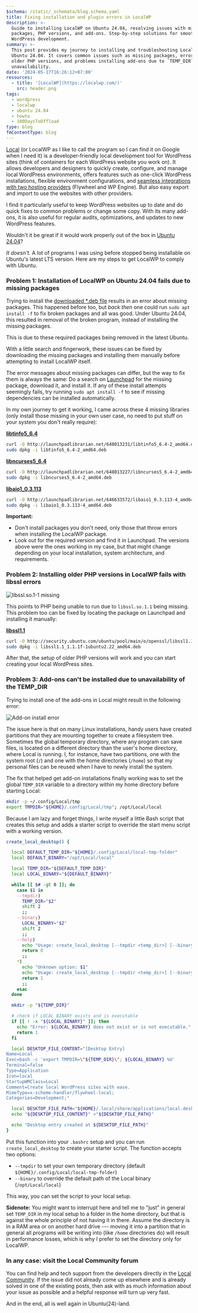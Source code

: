 ```yaml
---
$schema: /static/_schemata/blog.schema.yaml
title: Fixing installation and plugin errors in LocalWP
description: >-
  Guide to installing LocalWP on Ubuntu 24.04, resolving issues with missing
  packages, PHP versions, and add-ons. Step-by-step solutions for smooth
  WordPress development.
summary: >-
  This post provides my journey to installing and troubleshooting LocalWP on
  Ubuntu 24.04. It covers common issues such as missing packages, errors with
  older PHP versions, and problems installing add-ons due to `TEMP_DIR`
  unavailability.
date: '2024-05-17T16:26:12+07:00'
resources:
  - title: '[LocalWP](https://localwp.com/)'
    src: header.png
tags:
  - wordpress
  - localwp
  - ubuntu 24.04
  - howto
  - 100DaysToOffload
type: blog
fmContentType: blog
---
```


[Local](https://localwp.com/) (or LocalWP as I like to call the program so I can find it on Google when I need it) is a developer-friendly local development tool for WordPress sites (think of containers for each WordPress website you work on). It allows developers and designers to quickly create, configure, and manage local WordPress environments, offers features such as one-click WordPress installations, flexible environment configurations, and [seamless integrations with two hosting providers](https://localwp.com/connect/) (Flywheel and WP Engine). But also easy export and import to use the websites with other providers.

I find it particularly useful to keep WordPress websites up to date and do quick fixes to common problems or change some copy. With its many add-ons, it is also useful for regular audits, optimizations, and updates to new WordPress features.

Wouldn't it be great if it would work properly out of the box in [Ubuntu 24.04](/tags/ubuntu-24.04/)?

*It doesn't.* A lot of programs I was using before stopped being installable on Ubuntu's latest LTS version. Here are my steps to get LocalWP to comply with Ubuntu.

### Problem 1: Installation of LocalWP on Ubuntu 24.04 fails due to missing packages

Trying to install the [downloaded *.deb file]() results in an error about missing packages. This happened before too, but *back then* one could run `sudo apt install -f` to fix broken packages and all was good. Under Ubuntu 24.04, this resulted in removal of the broken program, instead of installing the missing packages.

This is due to these required packages being removed in the latest Ubuntu.

With a little search and fingerwork, these issues can be fixed by downloading the missing packages and installing them manually before attempting to install LocalWP itself.

The error messages about missing packages can differ, but the way to fix them is always the same: Do a search on [Launchpad](https://launchpad.net/) for the missing package, download it, and install it. If any of these install attempts seemingly fails, try running `sudo apt install -f` to see if missing dependencies can be installed automatically.

In my own journey to get it working, I came across these 4 missing libraries (only install those missing in your own user case, no need to put stuff on your system you don't really require):

**[libtinfo5_6.4](https://launchpad.net/ubuntu/lunar/amd64/libtinfo5/6.4-2)**

```bash
curl -O http://launchpadlibrarian.net/648013231/libtinfo5_6.4-2_amd64.deb
sudo dpkg -i libtinfo5_6.4-2_amd64.deb
```

**[libncurses5_6.4](https://launchpad.net/ubuntu/lunar/amd64/libncurses5/6.4-2)**

```bash
curl -O http://launchpadlibrarian.net/648013227/libncurses5_6.4-2_amd64.deb
sudo dpkg -i libncurses5_6.4-2_amd64.deb
```

**[libaio1_0.3.113](https://launchpad.net/ubuntu/lunar/amd64/libaio1/0.3.113-4)**

```bash
curl -O http://launchpadlibrarian.net/646633572/libaio1_0.3.113-4_amd64.deb
sudo dpkg -i libaio1_0.3.113-4_amd64.deb
```

**Important:**

- Don't install packages you don't need, only those that throw errors when installing the LocalWP package.
- Look out for the required version and find it in Launchpad. The versions above were the ones working in my case, but that might change depending on your local installation, system architecture, and requirements.

### Problem 2: Installing older PHP versions in LocalWP fails with libssl errors

![libssl.so.1-1 missing](missing-libssl.png)

This points to PHP being unable to run due to `libssl.so.1.1` being missing. This problem too can be fixed by locating the package on Launchpad and installing it manually:

**[libssl1.1](https://packages.ubuntu.com/focal/amd64/libssl1.1/download)**

```bash
curl -O http://security.ubuntu.com/ubuntu/pool/main/o/openssl/libssl1.1_1.1.1f-1ubuntu2.22_amd64.deb
sudo dpkg -i libssl1.1_1.1.1f-1ubuntu2.22_amd64.deb
```

After that, the setup of older PHP versions will work and you can start creating your local WordPress sites.

### Problem 3: Add-ons can't be installed due to unavailability of the TEMP_DIR

Trying to install one of the add-ons in Local might result in the following error:

![Add-on install error](tmp-folder-outside-of-device.png)

The issue here is that on many Linux installations, handy users have created partitions that they are mounting together to create a filesystem tree. Sometimes the global temporary directory, where any program can save files, is located on a different directory than the user's home directory, where Local is running. I, for instance, have two partitions, one with the system root (`/`) and one with the home directories (`/home`) so that my personal files can be reused when I have to newly install the system.

The fix that helped get add-on installations finally working was to set the global `TEMP_DIR` variable to a directory within my home directory before starting Local:

```bash
mkdir -p ~/.config/Local/tmp
export TMPDIR="${HOME}/.config/Local/tmp"; /opt/Local/local
```

Because I am lazy and forget things, I write myself a little Bash script that creates this setup and adds a starter script to override the start menu script with a working version.

```bash
create_local_desktop() {

  local DEFAULT_TEMP_DIR="${HOME}/.config/Local/local-tmp-folder"
  local DEFAULT_BINARY="/opt/Local/local"

  local TEMP_DIR="${DEFAULT_TEMP_DIR}"
  local LOCAL_BINARY="${DEFAULT_BINARY}"

  while [[ $# -gt 0 ]]; do
    case $1 in
    --tmpdir)
      TEMP_DIR="$2"
      shift 2
      ;;
    --binary)
      LOCAL_BINARY="$2"
      shift 2
      ;;
    --help)
      echo "Usage: create_local_desktop [--tmpdir <temp_dir>] [--binary <local_binary>]"
      return 0
      ;;
    *)
      echo "Unknown option: $1"
      echo "Usage: create_local_desktop [--tmpdir <temp_dir>] [--binary <local_binary>]"
      return 1
      ;;
    esac
  done

  mkdir -p "${TEMP_DIR}"

  # check if LOCAL_BINARY exists and is executable
  if [[ ! -x "${LOCAL_BINARY}" ]]; then
    echo "Error: ${LOCAL_BINARY} does not exist or is not executable."
    return 1
  fi

  local DESKTOP_FILE_CONTENT="[Desktop Entry]
Name=Local
Exec=bash -c 'export TMPDIR=\"${TEMP_DIR}\"; ${LOCAL_BINARY} %U'
Terminal=false
Type=Application
Icon=local
StartupWMClass=Local
Comment=Create local WordPress sites with ease.
MimeType=x-scheme-handler/flywheel-local;
Categories=Development;"

  local DESKTOP_FILE_PATH="${HOME}/.local/share/applications/local.desktop"
  echo "${DESKTOP_FILE_CONTENT}" >"${DESKTOP_FILE_PATH}"

  echo "Desktop entry created at ${DESKTOP_FILE_PATH}"
}

```

Put this function into your `.bashrc` setup and you can run `create_local_desktop` to create your starter script. The function accepts two options:

- `--tmpdir` to set your own temporary directory (default `${HOME}/.config/Local/local-tmp-folder`)
- `--binary` to override the default path of the Local binary (`/opt/Local/local`)

This way, you can set the script to your local setup.

**Sidenote:** You might want to interrupt here and tell me to "just" in general set `TEMP_DIR` in my local setup to a folder in the home directory, but that is against the whole principle of not having it in there. Assume the directory is in a RAM area or on another hard drive --- moving it into a partition that in general all programs will be writing into (like `/home` directories do) will result in performance losses, which is why I prefer to set the directory only for LocalWP.

### In any case: visit the Local Community forum

You can find help and tech support from the developers directly in the [Local Community](https://community.localwp.com/). If the issue did not already come up elsewhere and is already solved in one of the existing posts, then ask with as much information about your issue as possible and a helpful response will turn up very fast.

And in the end, all is well again in Ubuntu(24)-land.
